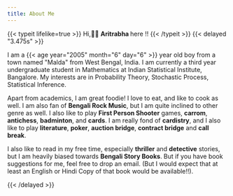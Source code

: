 ```yaml
---
title: About Me
---
```

{{< typeit lifelike=true >}} Hi,👋👋 <strong> Aritrabha </strong> here !! {{< /typeit >}}
{{< delayed "3.475s" >}}
<p>
I am a {{< age year="2005" month="6" day="6" >}} year old boy from a town named "Malda" from West Bengal, India. I am currently a third year undergraduate student in Mathematics at Indian Statistical Institute, Bangalore. My interests are in Probability Theory, Stochastic Process, Statistical Inference.
</p>
<p>
Apart from academics, I am great foodie! I love to eat, and like to cook as well. I am also fan of <strong>Bengali Rock Music</strong>, but I am quite inclined to other genre as well. I also like to play <strong>First Person Shooter</strong> games, <strong>carrom</strong>, <strong>antichess</strong>, <strong>badminton</strong>, and <strong>cards</strong>. I am really fond of <strong>cardistry</strong>, and I also like to play <strong>literature</strong>, <strong>poker</strong>, <strong>auction bridge</strong>, <strong>contract bridge</strong> and <strong>call break</strong>.
</p>
<p>
I also like to read in my free time, especially <strong>thriller</strong> and <strong>detective</strong> stories, but I am heavily biased towards <strong>Bengali Story Books</strong>. But if you have book suggestions for me, feel free to drop an email. (But I would expect that at least an English or Hindi Copy of that book would be available!!).
</p>
{{< /delayed  >}}
